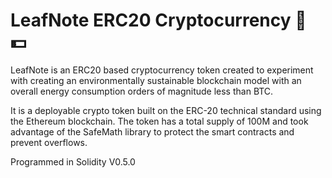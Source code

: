 # LeafNote ERC20 Cryptocurrency :seedling: :dollar:
LeafNote is an ERC20 based cryptocurrency token created to experiment with creating an environmentally sustainable blockchain model with an overall energy consumption orders of magnitude less than BTC.

It is a deployable crypto token built on the ERC-20 technical standard using the Ethereum blockchain. The token has a total supply of 100M and took advantage of the SafeMath library to protect the smart contracts and prevent overflows. 

Programmed in Solidity V0.5.0
